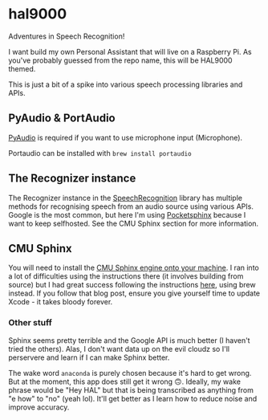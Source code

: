 # hal9000

Adventures in Speech Recognition!

I want build my own Personal Assistant that will live on a Raspberry Pi. As you've probably guessed from the repo name, this will be HAL9000 themed.

This is just a bit of a spike into various speech processing libraries and APIs.

## PyAudio & PortAudio

[PyAudio](http://people.csail.mit.edu/hubert/pyaudio/#downloads) is required if you want to use microphone input (Microphone).

Portaudio can be installed with `brew install portaudio`

## The Recognizer instance

The Recognizer instance in the [SpeechRecognition](https://pypi.org/project/SpeechRecognition/) library has multiple methods for recognising speech from an audio source using various APIs. Google is the most common, but here I'm using [Pocketsphinx](https://github.com/bambocher/pocketsphinx-python) because I want to keep selfhosted. See the CMU Sphinx section for more information.

## CMU Sphinx

 You will need to install the [CMU Sphinx engine onto your machine](https://cmusphinx.github.io/wiki/tutorialoverview/). I ran into a lot of difficulties using the instructions there (it involves building from source) but I had great success following the instructions [here](http://www.moreiscode.com/getting-started-with-cmu-sphinx-on-mac-os-x/), using brew instead. If you follow that blog post, ensure you give yourself time to update Xcode - it takes bloody forever.

### Other stuff

Sphinx seems pretty terrible and the Google API is much better (I haven't tried the others). Alas, I don't want data up on the evil cloudz so I'll perservere and learn if I can make Sphinx better.

The wake word `anaconda` is purely chosen because it's hard to get wrong. But at the moment, this app does still get it wrong 🙃. Ideally, my wake phrase would be "Hey HAL" but that is being transcribed as anything from "e how" to "no" (yeah lol). It'll get better as I learn how to reduce noise and improve accuracy.